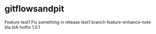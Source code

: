 # gitflowsandpit
Feature test1
Fix something in release test1 branch
feature-enhance-note bla blA
hotfix 1.0.1